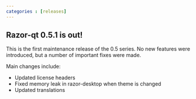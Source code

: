 ```yaml
---
categories : [releases]
---
```


Razor-qt 0.5.1 is out!
----------------------

This is the first maintenance release of the 0.5 series. No new features were introduced, but a number of important fixes were made.

Main changes include:

* Updated license headers
* Fixed memory leak in razor-desktop when theme is changed
* Updated translations


